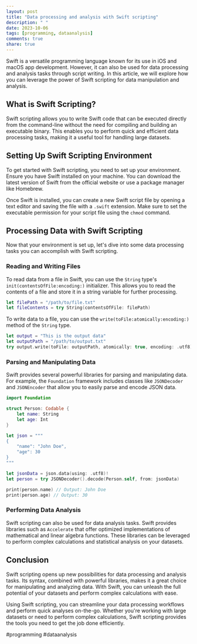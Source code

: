 ```yaml
---
layout: post
title: "Data processing and analysis with Swift scripting"
description: " "
date: 2023-10-06
tags: [programming, dataanalysis]
comments: true
share: true
---
```


Swift is a versatile programming language known for its use in iOS and macOS app development. However, it can also be used for data processing and analysis tasks through script writing. In this article, we will explore how you can leverage the power of Swift scripting for data manipulation and analysis.

## What is Swift Scripting?

Swift scripting allows you to write Swift code that can be executed directly from the command-line without the need for compiling and building an executable binary. This enables you to perform quick and efficient data processing tasks, making it a useful tool for handling large datasets.

## Setting Up Swift Scripting Environment

To get started with Swift scripting, you need to set up your environment. Ensure you have Swift installed on your machine. You can download the latest version of Swift from the official website or use a package manager like Homebrew.

Once Swift is installed, you can create a new Swift script file by opening a text editor and saving the file with a `.swift` extension. Make sure to set the executable permission for your script file using the `chmod` command.

## Processing Data with Swift Scripting

Now that your environment is set up, let's dive into some data processing tasks you can accomplish with Swift scripting.

### Reading and Writing Files

To read data from a file in Swift, you can use the `String` type's `init(contentsOfFile:encoding:)` initializer. This allows you to read the contents of a file and store it in a string variable for further processing.

```swift
let filePath = "/path/to/file.txt"
let fileContents = try String(contentsOfFile: filePath)
```

To write data to a file, you can use the `write(toFile:atomically:encoding:)` method of the `String` type.

```swift
let output = "This is the output data"
let outputPath = "/path/to/output.txt"
try output.write(toFile: outputPath, atomically: true, encoding: .utf8)
```

### Parsing and Manipulating Data

Swift provides several powerful libraries for parsing and manipulating data. For example, the `Foundation` framework includes classes like `JSONDecoder` and `JSONEncoder` that allow you to easily parse and encode JSON data.

```swift
import Foundation

struct Person: Codable {
    let name: String
    let age: Int
}

let json = """
{
    "name": "John Doe",
    "age": 30
}
"""

let jsonData = json.data(using: .utf8)!
let person = try JSONDecoder().decode(Person.self, from: jsonData)

print(person.name) // Output: John Doe
print(person.age) // Output: 30
```

### Performing Data Analysis

Swift scripting can also be used for data analysis tasks. Swift provides libraries such as `Accelerate` that offer optimized implementations of mathematical and linear algebra functions. These libraries can be leveraged to perform complex calculations and statistical analysis on your datasets.

## Conclusion

Swift scripting opens up new possibilities for data processing and analysis tasks. Its syntax, combined with powerful libraries, makes it a great choice for manipulating and analyzing data. With Swift, you can unleash the full potential of your datasets and perform complex calculations with ease.

Using Swift scripting, you can streamline your data processing workflows and perform quick analyses on-the-go. Whether you're working with large datasets or need to perform complex calculations, Swift scripting provides the tools you need to get the job done efficiently.

#programming #dataanalysis